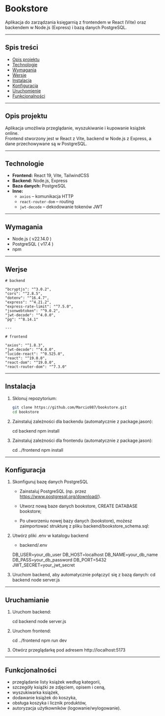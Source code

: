 # Bookstore

Aplikacja do zarządzania księgarnią z frontendem w React (Vite) oraz backendem w Node.js (Express) i bazą danych PostgreSQL.

---

## Spis treści

- [Opis projektu](#opis-projektu)
- [Technologie](#technologie)
- [Wymagania](#wymagania)
- [Wersje](#wersje)
- [Instalacja](#instalacja)
- [Konfiguracja](#konfiguracja)
- [Uruchomienie](#uruchomienie)
- [Funkcjonalności](#funkcjonalności)

---

## Opis projektu

Aplikacja umożliwia przeglądanie, wyszukiwanie i kupowanie książek online.  
Frontend stworzony jest w React z Vite, backend w Node.js z Express, a dane przechowywane są w PostgreSQL.

---

## Technologie

- **Frontend:** React 19, Vite, TailwindCSS
- **Backend:** Node.js, Express
- **Baza danych:** PostgreSQL
- **Inne:**
  - `axios` – komunikacja HTTP
  - `react-router-dom` – routing
  - `jwt-decode` – dekodowanie tokenów JWT

---

## Wymagania

- Node.js ( v22.14.0 )
- PostgreSQL ( v17.4 )
- npm

---

## Werjse

    # backend

    "bcryptjs": "^3.0.2",
    "cors": "^2.8.5",
    "dotenv": "^16.4.7",
    "express": "^4.21.2",
    "express-rate-limit": "^7.5.0",
    "jsonwebtoken": "^9.0.2",
    "jwt-decode": "^4.0.0",
    "pg": "^8.14.1"

    ---

    # frontend

    "axios": "^1.8.3",
    "jwt-decode": "^4.0.0",
    "lucide-react": "^0.525.0",
    "react": "^19.0.0",
    "react-dom": "^19.0.0",
    "react-router-dom": "^7.3.0"

---

## Instalacja

1. Sklonuj repozytorium:

   ```bash
   git clone https://github.com/Marcio987/bookstore.git
   cd bookstore

   ```

2. Zainstaluj zależności dla backendu (automatycznie z package.jason):

   cd backend
   npm install

3. Zainstaluj zależności dla frontendu (automatycznie z package.jason):

   cd ../frontend
   npm install

---

## Konfiguracja

1. Skonfiguruj bazę danych PostgreSQL

   - Zainstaluj PostgreSQL (np. przez https://www.postgresql.org/download/).
   - Utworz nową baze danych bookstore,
     CREATE DATABASE bookstore;

   - Po utworzeniu nowej bazy danych (bookstore), możesz zaimportować strukturę z pliku backend/bookstore_schema.sql:

2. Utwórz pliki .env w katalogu backend

   - backend/.env

   DB_USER=your_db_user
   DB_HOST=localhost
   DB_NAME=your_db_name
   DB_PASS=your_db_password
   DB_PORT=5432
   JWT_SECRET=your_jwt_secret

3. Uruchom backend, aby automatycznie połączyć się z bazą danych:
   cd backend
   node server.js

---

## Uruchamianie

1. Uruchom backend:

   cd backend
   node server.js

2. Uruchom frontend:

   cd ../frontend
   npm run dev

3. Otwórz przeglądarkę pod adresem http://localhost:5173

---

## Funkcjonalności

- przeglądanie listy książek według kategorii,
- szczegóły książki ze zdjęciem, opisem i ceną,
- wyszukiwarka książek,
- dodawanie książek do koszyka,
- obsługa koszyka i licznik produktów,
- autoryzacja użytkowników (logowanie/wylogowanie).
